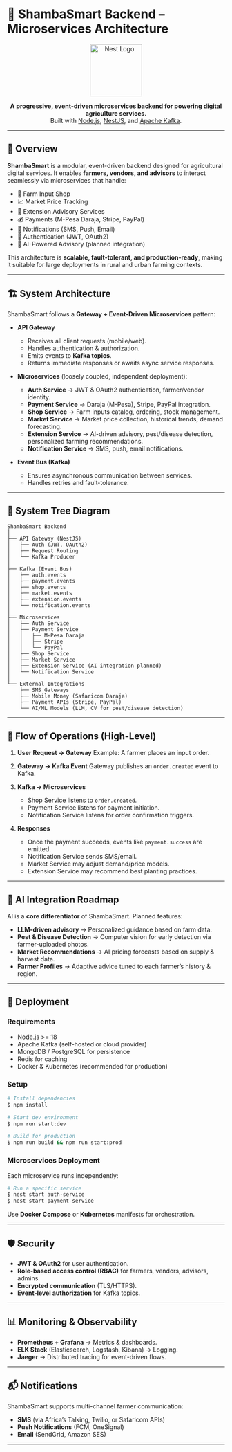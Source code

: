 

# 🌱 ShambaSmart Backend – Microservices Architecture

<p align="center">
  <a href="http://nestjs.com/" target="blank">
    <img src="https://nestjs.com/img/logo-small.svg" width="120" alt="Nest Logo" />
  </a>
</p>

<p align="center">
  <b>A progressive, event-driven microservices backend for powering digital agriculture services.</b><br/>
  Built with <a href="http://nodejs.org" target="_blank">Node.js</a>, <a href="https://nestjs.com/" target="_blank">NestJS</a>, and <a href="https://kafka.apache.org/" target="_blank">Apache Kafka</a>.
</p>

---

## 📖 Overview

**ShambaSmart** is a modular, event-driven backend designed for agricultural digital services.
It enables **farmers, vendors, and advisors** to interact seamlessly via microservices that handle:

* 🛒 Farm Input Shop
* 📈 Market Price Tracking
* 📲 Extension Advisory Services
* 💰 Payments (M-Pesa Daraja, Stripe, PayPal)
* 🔔 Notifications (SMS, Push, Email)
* 🔐 Authentication (JWT, OAuth2)
* 🤖 AI-Powered Advisory (planned integration)

This architecture is **scalable, fault-tolerant, and production-ready**, making it suitable for large deployments in rural and urban farming contexts.

---

## 🏗 System Architecture

ShambaSmart follows a **Gateway + Event-Driven Microservices** pattern:

* **API Gateway**

  * Receives all client requests (mobile/web).
  * Handles authentication & authorization.
  * Emits events to **Kafka topics**.
  * Returns immediate responses or awaits async service responses.

* **Microservices** (loosely coupled, independent deployment):

  * **Auth Service** → JWT & OAuth2 authentication, farmer/vendor identity.
  * **Payment Service** → Daraja (M-Pesa), Stripe, PayPal integration.
  * **Shop Service** → Farm inputs catalog, ordering, stock management.
  * **Market Service** → Market price collection, historical trends, demand forecasting.
  * **Extension Service** → AI-driven advisory, pest/disease detection, personalized farming recommendations.
  * **Notification Service** → SMS, push, email notifications.

* **Event Bus (Kafka)**

  * Ensures asynchronous communication between services.
  * Handles retries and fault-tolerance.

---

## 🌳 System Tree Diagram

```plaintext
ShambaSmart Backend
│
├── API Gateway (NestJS)
│   ├── Auth (JWT, OAuth2)
│   ├── Request Routing
│   └── Kafka Producer
│
├── Kafka (Event Bus)
│   ├── auth.events
│   ├── payment.events
│   ├── shop.events
│   ├── market.events
│   ├── extension.events
│   └── notification.events
│
├── Microservices
│   ├── Auth Service
│   ├── Payment Service
│   │   ├── M-Pesa Daraja
│   │   ├── Stripe
│   │   └── PayPal
│   ├── Shop Service
│   ├── Market Service
│   ├── Extension Service (AI integration planned)
│   └── Notification Service
│
└── External Integrations
    ├── SMS Gateways
    ├── Mobile Money (Safaricom Daraja)
    ├── Payment APIs (Stripe, PayPal)
    └── AI/ML Models (LLM, CV for pest/disease detection)
```

---

## 🔄 Flow of Operations (High-Level)

1. **User Request → Gateway**
   Example: A farmer places an input order.

2. **Gateway → Kafka Event**
   Gateway publishes an `order.created` event to Kafka.

3. **Kafka → Microservices**

   * Shop Service listens to `order.created`.
   * Payment Service listens for payment initiation.
   * Notification Service listens for order confirmation triggers.

4. **Responses**

   * Once the payment succeeds, events like `payment.success` are emitted.
   * Notification Service sends SMS/email.
   * Market Service may adjust demand/price models.
   * Extension Service may recommend best planting practices.

---

## 🤖 AI Integration Roadmap

AI is a **core differentiator** of ShambaSmart. Planned features:

* **LLM-driven advisory** → Personalized guidance based on farm data.
* **Pest & Disease Detection** → Computer vision for early detection via farmer-uploaded photos.
* **Market Recommendations** → AI pricing forecasts based on supply & harvest data.
* **Farmer Profiles** → Adaptive advice tuned to each farmer’s history & region.

---

## 🚀 Deployment

### Requirements

* Node.js >= 18
* Apache Kafka (self-hosted or cloud provider)
* MongoDB / PostgreSQL for persistence
* Redis for caching
* Docker & Kubernetes (recommended for production)

### Setup

```bash
# Install dependencies
$ npm install

# Start dev environment
$ npm run start:dev

# Build for production
$ npm run build && npm run start:prod
```

### Microservices Deployment

Each microservice runs independently:

```bash
# Run a specific service
$ nest start auth-service
$ nest start payment-service
```

Use **Docker Compose** or **Kubernetes** manifests for orchestration.

---

## 🛡 Security

* **JWT & OAuth2** for user authentication.
* **Role-based access control (RBAC)** for farmers, vendors, advisors, admins.
* **Encrypted communication** (TLS/HTTPS).
* **Event-level authorization** for Kafka topics.

---

## 📊 Monitoring & Observability

* **Prometheus + Grafana** → Metrics & dashboards.
* **ELK Stack** (Elasticsearch, Logstash, Kibana) → Logging.
* **Jaeger** → Distributed tracing for event-driven flows.

---

## 📬 Notifications

ShambaSmart supports multi-channel farmer communication:

* **SMS** (via Africa’s Talking, Twilio, or Safaricom APIs)
* **Push Notifications** (FCM, OneSignal)
* **Email** (SendGrid, Amazon SES)

---

